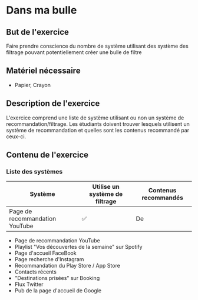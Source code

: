 
# Dans ma bulle

## But de l'exercice

Faire prendre conscience du nombre de système utilisant des système des filtrage pouvant potentiellement créer une bulle de filtre

## Matériel nécessaire

-   Papier, Crayon

## Description de l'exercice

L'exercice comprend une liste de système utilisant ou non un système de recommandation/filtrage. Les étudiants doivent trouver lesquels utilisent un système de recommandation et quelles sont les contenus recommandé par ceux-ci.

## Contenu de l'exercice
### Liste des systèmes
| Système | Utilise un système de filtrage | Contenus recommandés |
| ------- | ------------------------------ | ------------------- |
| Page de recommandation YouTube | ✅ | De |
- Page de recommandation YouTube
- Playlist "Vos découvertes de la semaine" sur Spotify
- Page d'accueil FaceBook
- Page recherche d'Instagram
- Recommandation du Play Store / App Store
- Contacts récents
- "Destinations prisées" sur Booking
- Flux Twitter
- Pub de la page d'accueil de Google

<!--stackedit_data:
eyJoaXN0b3J5IjpbLTE2Njg2NjIzMjIsMTcwNDg4MjE5OV19
-->